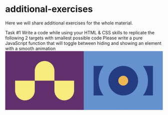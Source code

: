 # additional-exercises
Here we will share additional exercises for the whole material.

Task #1
Write a code while using your HTML & CSS skills to replicate the following 2 targets with smallest possible code
Please write a pure JavaScript function that will toggle between hiding and showing an element with a smooth animation
![task1](task1.jpg)
